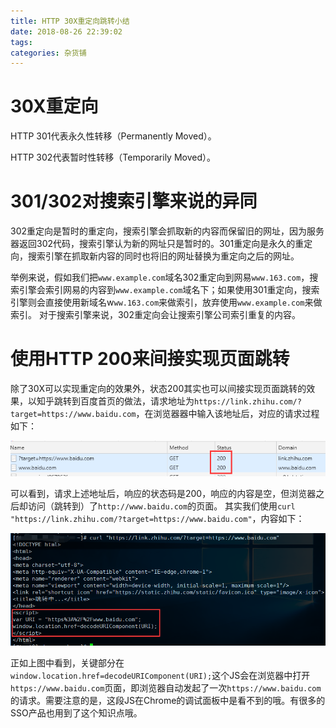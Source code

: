 ```yaml
---
title: HTTP 30X重定向跳转小结
date: 2018-08-26 22:39:02
tags:
categories: 杂货铺
---
```


# 30X重定向

HTTP 301代表永久性转移（Permanently Moved）。

HTTP 302代表暂时性转移（Temporarily Moved）。

# 301/302对搜索引擎来说的异同

302重定向是暂时的重定向，搜索引擎会抓取新的内容而保留旧的网址，因为服务器返回302代码，搜索引擎认为新的网址只是暂时的。301重定向是永久的重定向，搜索引擎在抓取新内容的同时也将旧的网址替换为重定向之后的网址。

举例来说，假如我们把`www.example.com`域名302重定向到网易`www.163.com`，搜索引擎会索引网易的内容到`www.example.com`域名下；如果使用301重定向，搜索引擎则会直接使用新域名w`ww.163.com`来做索引，放弃使用`www.example.com`来做索引。 对于搜索引擎来说，302重定向会让搜索引擎公司索引重复的内容。

# 使用HTTP 200来间接实现页面跳转

除了30X可以实现重定向的效果外，状态200其实也可以间接实现页面跳转的效果，以知乎跳转到百度首页的做法，请求地址为`https://link.zhihu.com/?target=https://www.baidu.com`，在浏览器器中输入该地址后，对应的请求过程如下：

![](/images/http_redirect_1_1.png)

可以看到，请求上述地址后，响应的状态码是200，响应的内容是空，但浏览器之后却访问（跳转到）了`http://www.baidu.com`的页面。
其实我们使用`curl "https://link.zhihu.com/?target=https://www.baidu.com"`，内容如下：

![](/images/http_redirect_1_2.png)

正如上图中看到，关键部分在`window.location.href=decodeURIComponent(URI);`这个JS会在浏览器中打开`https://www.baidu.com`页面，即浏览器自动发起了一次`https://www.baidu.com`的请求。需要注意的是，这段JS在Chrome的调试面板中是看不到的哦。有很多的SSO产品也用到了这个知识点哦。
